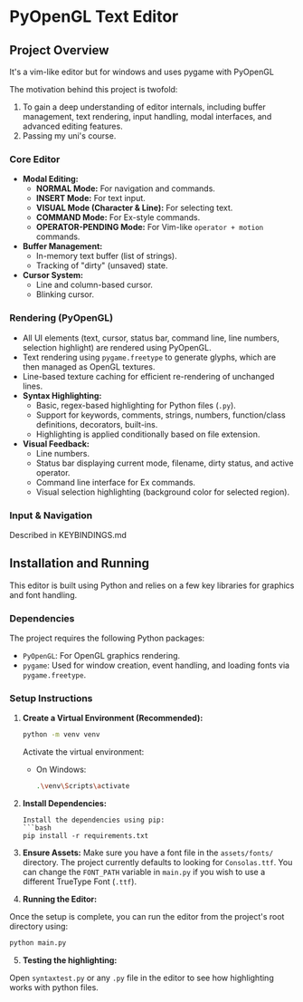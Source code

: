 # PyOpenGL Text Editor

## Project Overview

It's a vim-like editor but for windows and uses pygame with PyOpenGL

The motivation behind this project is twofold:
1.  To gain a deep understanding of editor internals, including buffer management, text rendering, input handling, modal interfaces, and advanced editing features.
2.  Passing my uni's course.
 

### Core Editor
*   **Modal Editing:**
    *   **NORMAL Mode:** For navigation and commands.
    *   **INSERT Mode:** For text input.
    *   **VISUAL Mode (Character & Line):** For selecting text.
    *   **COMMAND Mode:** For Ex-style commands.
    *   **OPERATOR-PENDING Mode:** For Vim-like `operator + motion` commands.
*   **Buffer Management:**
    *   In-memory text buffer (list of strings).
    *   Tracking of "dirty" (unsaved) state.
*   **Cursor System:**
    *   Line and column-based cursor.
    *   Blinking cursor.

### Rendering (PyOpenGL)
*   All UI elements (text, cursor, status bar, command line, line numbers, selection highlight) are rendered using PyOpenGL.
*   Text rendering using `pygame.freetype` to generate glyphs, which are then managed as OpenGL textures.
*   Line-based texture caching for efficient re-rendering of unchanged lines.
*   **Syntax Highlighting:**
    *   Basic, regex-based highlighting for Python files (`.py`).
    *   Support for keywords, comments, strings, numbers, function/class definitions, decorators, built-ins.
    *   Highlighting is applied conditionally based on file extension.
*   **Visual Feedback:**
    *   Line numbers.
    *   Status bar displaying current mode, filename, dirty status, and active operator.
    *   Command line interface for Ex commands.
    *   Visual selection highlighting (background color for selected region).

### Input & Navigation

Described in KEYBINDINGS.md

## Installation and Running

This editor is built using Python and relies on a few key libraries for graphics and font handling.

### Dependencies

The project requires the following Python packages:

*   `PyOpenGL`: For OpenGL graphics rendering.
*   `pygame`: Used for window creation, event handling, and loading fonts via `pygame.freetype`.

### Setup Instructions

1.  **Create a Virtual Environment (Recommended):**
    ```bash
    python -m venv venv
    ```
    Activate the virtual environment:
    *   On Windows:
        ```bash
        .\venv\Scripts\activate
        ```

2.  **Install Dependencies:**
    ```
    Install the dependencies using pip:
    ```bash
    pip install -r requirements.txt
    ```

3.  **Ensure Assets:**
    Make sure you have a font file in the `assets/fonts/` directory. The project currently defaults to looking for `Consolas.ttf`. You can change the `FONT_PATH` variable in `main.py` if you wish to use a different TrueType Font (`.ttf`).


4. **Running the Editor:**

Once the setup is complete, you can run the editor from the project's root directory using:

```bash
python main.py
```

5. **Testing the highlighting:** 

Open `syntaxtest.py` or any `.py` file in the editor to see how highlighting works with python files.


